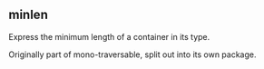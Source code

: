 ## minlen

Express the minimum length of a container in its type.

Originally part of mono-traversable, split out into its own package.

